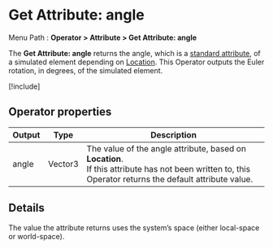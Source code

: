 # Get Attribute: angle

Menu Path : **Operator > Attribute > Get Attribute: angle**

The **Get Attribute: angle** returns the angle, which is a [standard attribute](Reference-Attributes.md), of a simulated element depending on [Location](Attributes.md#attribute-locations). This Operator outputs the Euler rotation, in degrees, of the simulated element.

[!include[](Snippets/Operator-GetAttributeOperatorSettings.md)]

## Operator properties

| **Output** | **Type** | **Description**                                              |
| ---------- | -------- | ------------------------------------------------------------ |
| angle      | Vector3  | The value of the angle attribute, based on **Location**.<br/>If this attribute has not been written to, this Operator returns the default attribute value. |

## Details

The value the attribute returns uses the system’s space (either local-space or world-space).